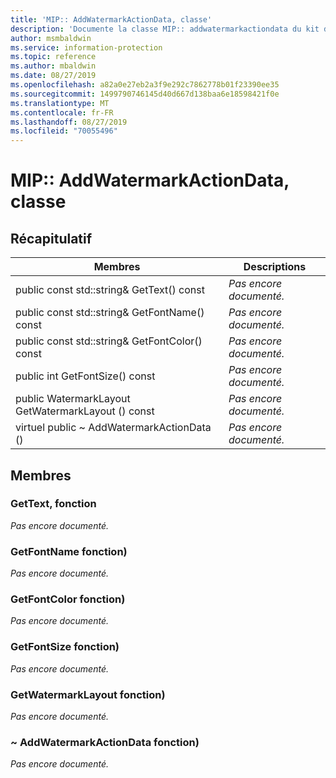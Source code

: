 ```yaml
---
title: 'MIP:: AddWatermarkActionData, classe'
description: 'Documente la classe MIP:: addwatermarkactiondata du kit de développement logiciel (SDK) Microsoft Information Protection (MIP).'
author: msmbaldwin
ms.service: information-protection
ms.topic: reference
ms.author: mbaldwin
ms.date: 08/27/2019
ms.openlocfilehash: a82a0e27eb2a3f9e292c7862778b01f23390ee35
ms.sourcegitcommit: 1499790746145d40d667d138baa6e18598421f0e
ms.translationtype: MT
ms.contentlocale: fr-FR
ms.lasthandoff: 08/27/2019
ms.locfileid: "70055496"
---
```

# <a name="class-mipaddwatermarkactiondata"></a>MIP:: AddWatermarkActionData, classe 
  
## <a name="summary"></a>Récapitulatif
 Membres                        | Descriptions                                
--------------------------------|---------------------------------------------
public const std::string& GetText() const  | _Pas encore documenté._
public const std::string& GetFontName() const  | _Pas encore documenté._
public const std::string& GetFontColor() const  | _Pas encore documenté._
public int GetFontSize() const  | _Pas encore documenté._
public WatermarkLayout GetWatermarkLayout () const  | _Pas encore documenté._
virtuel public ~ AddWatermarkActionData ()  | _Pas encore documenté._
  
## <a name="members"></a>Membres
  
### <a name="gettext-function"></a>GetText, fonction
_Pas encore documenté._

  
### <a name="getfontname-function"></a>GetFontName fonction)
_Pas encore documenté._

  
### <a name="getfontcolor-function"></a>GetFontColor fonction)
_Pas encore documenté._

  
### <a name="getfontsize-function"></a>GetFontSize fonction)
_Pas encore documenté._

  
### <a name="getwatermarklayout-function"></a>GetWatermarkLayout fonction)
_Pas encore documenté._

  
### <a name="addwatermarkactiondata-function"></a>~ AddWatermarkActionData fonction)
_Pas encore documenté._
